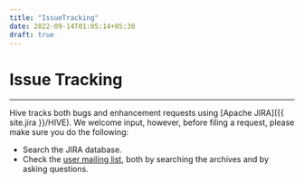 ```yaml
---
title: "IssueTracking"
date: 2022-09-14T01:05:14+05:30
draft: true
---
```


<!---
  Licensed to the Apache Software Foundation (ASF) under one
  or more contributor license agreements.  See the NOTICE file
  distributed with this work for additional information
  regarding copyright ownership.  The ASF licenses this file
  to you under the Apache License, Version 2.0 (the
  "License"); you may not use this file except in compliance
  with the License.  You may obtain a copy of the License at

  http://www.apache.org/licenses/LICENSE-2.0

  Unless required by applicable law or agreed to in writing,
  software distributed under the License is distributed on an
  "AS IS" BASIS, WITHOUT WARRANTIES OR CONDITIONS OF ANY
  KIND, either express or implied.  See the License for the
  specific language governing permissions and limitations
  under the License. -->

# Issue Tracking
---

Hive tracks both bugs and enhancement requests using [Apache
JIRA]({{ site.jira }}/HIVE). We welcome input,
however, before filing a request, please make sure you do the
following:

* Search the JIRA database.
* Check the [user mailing list](/mailing_lists.html), both by searching the archives and by asking questions.

